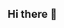 ## Hi there 👋

<!--
**shushnova/shushnova** is a ✨ _special_ ✨ repository because its `README.md` (this file) appears on your GitHub profile.

Here are some ideas to get you started:


- 🌱 I’m currently learning Java
- 👯 I’m looking to collaborate on ...
- 🤔 I’m looking for help with internship Java
- 💬 Ask me about ...
- 📫 How to reach me: @shushnovaira
- 😄 Pronouns: ...
- ⚡ Fun fact: I love what I do
-->
